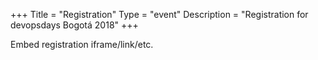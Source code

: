+++
Title = "Registration"
Type = "event"
Description = "Registration for devopsdays Bogotá 2018"
+++

<div style="width:100%; text-align:left;">

Embed registration iframe/link/etc.
</div></div>
</div>
